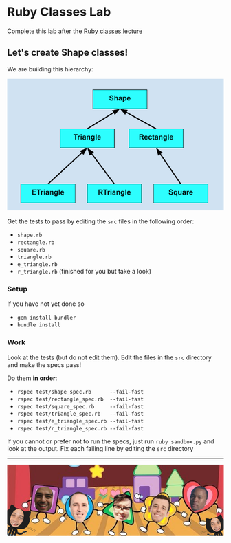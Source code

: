 # Ruby Classes Lab

Complete this lab after the [Ruby classes lecture](https://git.generalassemb.ly/wdi-nyc-lambda/LECTURE_U04_D02_Ruby_OOP)

## Let's create Shape classes!

We are building this hierarchy:

<img src="hierarchy.png" width="600px"/>

Get the tests to pass by editing the `src` files in the following order:

* `shape.rb`
* `rectangle.rb`
* `square.rb`
* `triangle.rb`
* `e_triangle.rb`
* `r_triangle.rb` (finished for you but take a look)

### Setup

If you have not yet done so

* `gem install bundler`
* `bundle install`

### Work

Look at the tests (but do not edit them).  Edit the files in the `src` directory and make the specs pass!

Do them **in order**:

* `rspec test/shape_spec.rb      --fail-fast`
* `rspec test/rectangle_spec.rb  --fail-fast`
* `rspec test/square_spec.rb     --fail-fast`
* `rspec test/triangle_spec.rb   --fail-fast`
* `rspec test/e_triangle_spec.rb --fail-fast`
* `rspec test/r_triangle_spec.rb --fail-fast`

If you cannot or prefer not to run the specs, just run `ruby sandbox.py` and look at the output.  Fix each failing line by editing the `src` directory

---

![friends](friends.png)
